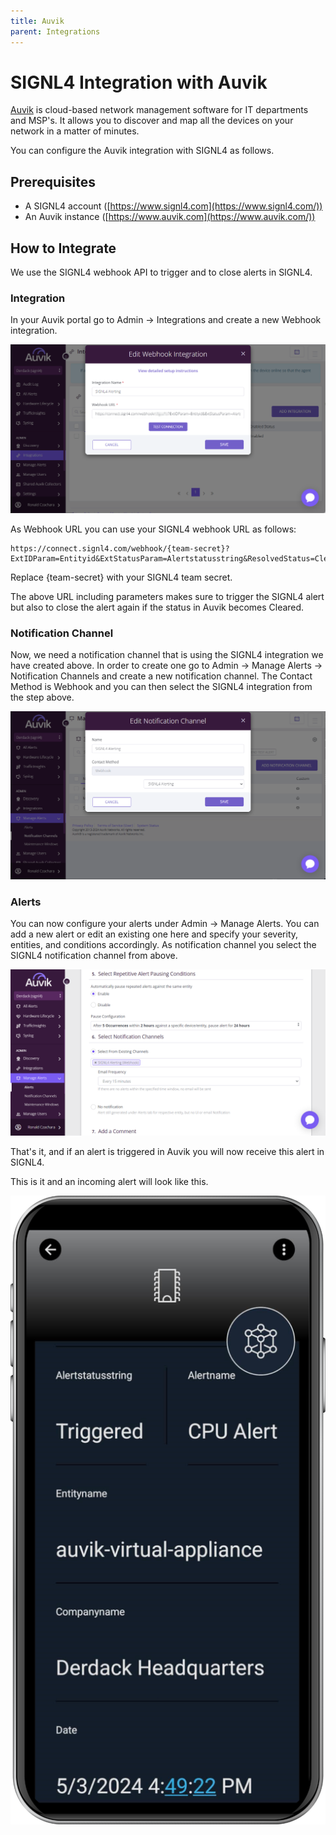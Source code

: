 ```yaml
---
title: Auvik
parent: Integrations
---
```


# SIGNL4 Integration with Auvik

[Auvik](https://www.auvik.com/) is cloud-based network management software for IT departments and MSP's. It allows you to discover and map all the devices on your network in a matter of minutes.

You can configure the Auvik integration with SIGNL4 as follows.

## Prerequisites

- A SIGNL4 account ([https://www.signl4.com](https://www.signl4.com/))
- An Auvik instance ([https://www.auvik.com](https://www.auvik.com/))

## How to Integrate

We use the SIGNL4 webhook API to trigger and to close alerts in SIGNL4. 

### Integration

In your Auvik portal go to Admin -> Integrations and create a new Webhook integration.

![Auvik SIGNL4 Integration](auvik-integration.png)

As Webhook URL you can use your SIGNL4 webhook URL as follows:

```
https://connect.signl4.com/webhook/{team-secret}?ExtIDParam=Entityid&ExtStatusParam=Alertstatusstring&ResolvedStatus=Cleared
```

Replace {team-secret} with your SIGNL4 team secret.

The above URL including parameters makes sure to trigger the SIGNL4 alert but also to close the alert again if the status in Auvik becomes Cleared.

### Notification Channel

Now, we need a notification channel that is using the SIGNL4 integration we have created above. In order to create one go to Admin -> Manage Alerts -> Notification Channels and create a new notification channel. The Contact Method is Webhook and you can then select the SIGNL4 integration from the step above.

![Auvik Notification Channel](auvik-notification-channel.png)

### Alerts

You can now configure your alerts under Admin -> Manage Alerts. You can add a new alert or edit an existing one here and specify your severity, entities, and conditions accordingly. As notification channel you select the SIGNL4 notification channel from above.

![auvik-alert](auvik-alert.png)

That's it, and if an alert is triggered in Auvik you will now receive this alert in SIGNL4.

This is it and an incoming alert will look like this.

![Auvik Alert in SIGNL4](signl4-auvik.png)
